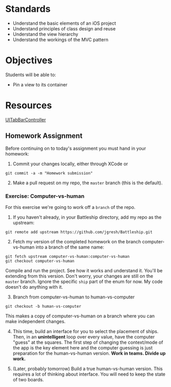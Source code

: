 # Standards

* Understand the basic elements of an iOS project
* Understand principles of class design and reuse
* Understand the view hierarchy
* Understand the workings of the MVC pattern

# Objectives

Students will be able to:

* Pin a view to its container

# Resources

[UITabBarController](https://developer.apple.com/library/content/documentation/WindowsViews/Conceptual/ViewControllerCatalog/Chapters/TabBarControllers.html#//apple_ref/doc/uid/TP40011313-CH3-SW1)


## Homework Assignment

Before continuing on to today's assignment you must hand in your homework:

1. Commit your changes locally, either through XCode or 

```
git commit -a -m "Homework submission"
```

2. Make a pull request on my repo, the ```master``` branch (this is the default).

### Exercise: Computer-vs-human

For this exercise we're going to work off a ```branch``` of the repo.

1. If you haven't already, in your Battleship directory, add my repo as the upstream:

```
git remote add upstream https://github.com/jgresh/Battleship.git
```

2. Fetch my version of the completed homework on the branch computer-vs-human into
a branch of the same name:

```
git fetch upstream computer-vs-human:computer-vs-human
git checkout computer-vs-human
```

Compile and run the project. See how it works and understand it. You'll be extending 
from this version. Don't worry, your changes are still on the ```master``` branch. Ignore the
specific ```ship``` part of the enum for now. My code doesn't do anything with it.

3. Branch from computer-vs-human to human-vs-computer

```
git checkout -b human-vs-computer
```

This makes a copy of computer-vs-human on a branch where you can make independent changes. 

4. This time, build an interface for you to select the placement of ships. Then, in an **unintelligent**
loop over every value, have the computer "guess" at the squares. The first step of changing the 
context/mode of the app is the key element here and the computer guessing is just preparation
for the human-vs-human version. **Work in teams. Divide up work.**

5. (Later, probably tomorrow) Build a true human-vs-human version. This requires a lot of thinking
about interface. You will need to keep the state of two boards.


